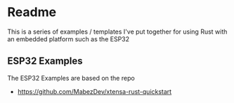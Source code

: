 # Readme

This is a series of examples / templates I've put together
for using Rust with an embedded platform such as the ESP32

## ESP32 Examples

The ESP32 Examples are based on the repo

  * https://github.com/MabezDev/xtensa-rust-quickstart
